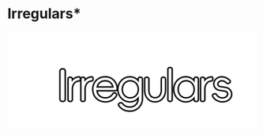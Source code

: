 # Irregulars*

![irregulars logo](assets/img/irregulars/logo.png)

<!-- ## This is a title

And you can include links, like this [link to fast.ai](https://www.fast.ai). Posts will appear after this file. -->
